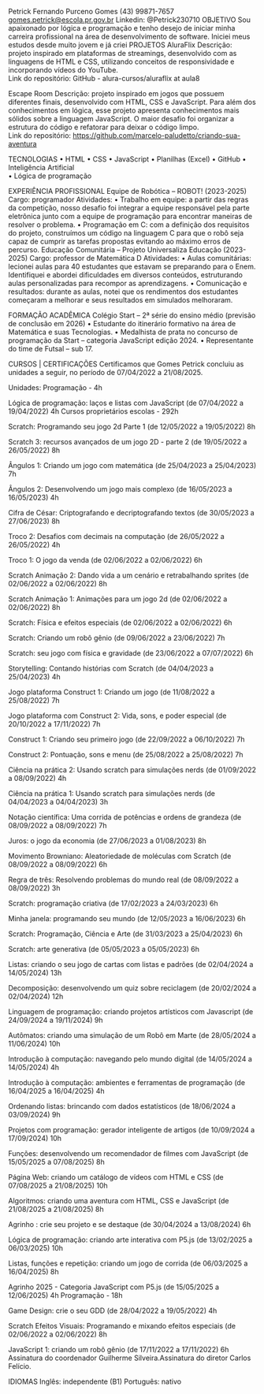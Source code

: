 Petrick Fernando Purceno Gomes
(43) 99871-7657
gomes.petrick@escola.pr.gov.br
Linkedin: @Petrick230710
OBJETIVO
Sou apaixonado por lógica e programação e tenho desejo de iniciar minha carreira profissional na área de desenvolvimento de software. Iniciei meus estudos desde muito jovem e já criei PROJETOS 
AluraFlix 
Descrição: projeto inspirado em plataformas de streamings, desenvolvido com as linguagens de HTML e CSS, utilizando conceitos de responsividade e incorporando vídeos do YouTube.   
Link do repositório: GitHub - alura-cursos/aluraflix at aula8 

Escape Room 
Descrição: projeto inspirado em jogos que possuem diferentes finais, desenvolvido com HTML, CSS e JavaScript. Para além dos conhecimentos em lógica, esse projeto apresenta conhecimentos mais sólidos sobre a linguagem JavaScript. O maior desafio foi organizar a estrutura do código e refatorar para deixar o código limpo.  
Link do repositório: https://github.com/marcelo-paludetto/criando-sua-aventura 

TECNOLOGIAS 
    • HTML 
    • CSS 
    • JavaScript 
    • Planilhas (Excel) 
    • GitHub 
    • Inteligência Artificial  
    • Lógica de programação



EXPERIÊNCIA PROFISSIONAL
Equipe de Robótica – ROBOT! (2023-2025) 
Cargo: programador 
Atividades: 
    • Trabalho em equipe: a partir das regras da competição, nosso desafio foi integrar a equipe responsável pela parte eletrônica junto com a equipe de programação para encontrar maneiras de resolver o problema. 
    • Programação em C: com a definição dos requisitos do projeto, construímos um código na linguagem C para que o robô seja capaz de cumprir as tarefas propostas evitando ao máximo erros de percurso. 
Educação Comunitária – Projeto Universaliza Educação (2023-2025) 
Cargo: professor de Matemática D
Atividades: 
    • Aulas comunitárias: lecionei aulas para 40 estudantes que estavam se preparando para o Enem. Identifiquei e abordei dificuldades em diversos conteúdos, estruturando aulas personalizadas para recompor as aprendizagens. 
    • Comunicação e resultados: durante as aulas, notei que os rendimentos dos estudantes começaram a melhorar e seus resultados em simulados melhoraram.

FORMAÇÃO ACADÊMICA
Colégio Start – 2ª série do ensino médio (previsão de conclusão em 2026) 
    • Estudante do itinerário formativo na área de Matemática e suas Tecnologias. 
    • Medalhista de prata no concurso de programação da Start – categoria JavaScript edição 2024. 
    • Representante do time de Futsal – sub 17. 

CURSOS | CERTIFICAÇÕES
Certificamos que Gomes Petrick concluiu as unidades a seguir, no período de 07/04/2022 a 21/08/2025.

Unidades:
Programação - 4h

Lógica de programação: laços e listas com JavaScript (de 07/04/2022 a 19/04/2022) 4h
Cursos proprietários escolas - 292h

Scratch: Programando seu jogo 2d Parte 1 (de 12/05/2022 a 19/05/2022) 8h

Scratch 3: recursos avançados de um jogo 2D - parte 2 (de 19/05/2022 a 26/05/2022) 8h

Ângulos 1: Criando um jogo com matemática (de 25/04/2023 a 25/04/2023) 7h

Ângulos 2: Desenvolvendo um jogo mais complexo (de 16/05/2023 a 16/05/2023) 4h

Cifra de César: Criptografando e decriptografando textos (de 30/05/2023 a 27/06/2023) 8h

Troco 2: Desafios com decimais na computação (de 26/05/2022 a 26/05/2022) 4h

Troco 1: O jogo da venda (de 02/06/2022 a 02/06/2022) 6h

Scratch Animação 2: Dando vida a um cenário e retrabalhando sprites (de 02/06/2022 a 02/06/2022) 8h

Scratch Animação 1: Animações para um jogo 2d (de 02/06/2022 a 02/06/2022) 8h

Scratch: Física e efeitos especiais (de 02/06/2022 a 02/06/2022) 6h

Scratch: Criando um robô gênio (de 09/06/2022 a 23/06/2022) 7h

Scratch: seu jogo com física e gravidade (de 23/06/2022 a 07/07/2022) 6h

Storytelling: Contando histórias com Scratch (de 04/04/2023 a 25/04/2023) 4h

Jogo plataforma Construct 1: Criando um jogo (de 11/08/2022 a 25/08/2022) 7h

Jogo plataforma com Construct 2: Vida, sons, e poder especial (de 20/10/2022 a 17/11/2022) 7h

Construct 1: Criando seu primeiro jogo (de 22/09/2022 a 06/10/2022) 7h

Construct 2: Pontuação, sons e menu (de 25/08/2022 a 25/08/2022) 7h

Ciência na prática 2: Usando scratch para simulações nerds (de 01/09/2022 a 08/09/2022) 4h

Ciência na prática 1: Usando scratch para simulações nerds (de 04/04/2023 a 04/04/2023) 3h

Notação científica: Uma corrida de potências e ordens de grandeza (de 08/09/2022 a 08/09/2022) 7h

Juros: o jogo da economia (de 27/06/2023 a 01/08/2023) 8h

Movimento Browniano: Aleatoriedade de moléculas com Scratch (de 08/09/2022 a 08/09/2022) 6h

Regra de três: Resolvendo problemas do mundo real (de 08/09/2022 a 08/09/2022) 3h

Scratch: programação criativa (de 17/02/2023 a 24/03/2023) 6h

Minha janela: programando seu mundo (de 12/05/2023 a 16/06/2023) 6h

Scratch: Programação, Ciência e Arte (de 31/03/2023 a 25/04/2023) 6h

Scratch: arte generativa (de 05/05/2023 a 05/05/2023) 6h

Listas: criando o seu jogo de cartas com listas e padrões (de 02/04/2024 a 14/05/2024) 13h

Decomposição: desenvolvendo um quiz sobre reciclagem (de 20/02/2024 a 02/04/2024) 12h

Linguagem de programação: criando projetos artísticos com Javascript (de 24/09/2024 a 19/11/2024) 9h

Autômatos: criando uma simulação de um Robô em Marte (de 28/05/2024 a 11/06/2024) 10h

Introdução à computação: navegando pelo mundo digital (de 14/05/2024 a 14/05/2024) 4h

Introdução à computação: ambientes e ferramentas de programação (de 16/04/2025 a 16/04/2025) 4h

Ordenando listas: brincando com dados estatísticos (de 18/06/2024 a 03/09/2024) 9h

Projetos com programação: gerador inteligente de artigos (de 10/09/2024 a 17/09/2024) 10h

Funções: desenvolvendo um recomendador de filmes com JavaScript (de 15/05/2025 a 07/08/2025) 8h

Página Web: criando um catálogo de vídeos com HTML e CSS (de 07/08/2025 a 21/08/2025) 10h

Algoritmos: criando uma aventura com HTML, CSS e JavaScript (de 21/08/2025 a 21/08/2025) 8h

Agrinho : crie seu projeto e se destaque (de 30/04/2024 a 13/08/2024) 6h

Lógica de programação: criando arte interativa com P5.js (de 13/02/2025 a 06/03/2025) 10h

Listas, funções e repetição: criando um jogo de corrida (de 06/03/2025 a 16/04/2025) 8h

Agrinho 2025 - Categoria JavaScript com P5.js (de 15/05/2025 a 12/06/2025) 4h
Programação - 18h

Game Design: crie o seu GDD (de 28/04/2022 a 19/05/2022) 4h

Scratch Efeitos Visuais: Programando e mixando efeitos especiais (de 02/06/2022 a 02/06/2022) 8h

JavaScript 1: criando um robô gênio (de 17/11/2022 a 17/11/2022) 6h
Assinatura do coordenador Guilherme Silveira.Assinatura do diretor Carlos Felício.

IDIOMAS
Inglês: independente (B1)
Português: nativo
